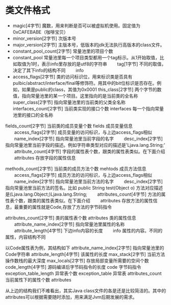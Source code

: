 # 类文件格式
- magic[4字节] 魔数，用来判断是否可以被虚拟机使用。固定值为0xCAFEBABE（咖啡宝贝）
- minor_version[2字节] 次版本号
- major_version[2字节] 主版本号，低版本的jdk无法执行高版本的class文件。
- constant_pool_count[2字节] 常量池里的项目个数
- constant_pool 常量池里每一个项目类型都用一个tag标示。从1开始取值，比如取值为1时，表示info里存放的是utf8的字符串
　　tag[1字节] 不同的取值，决定了其下info的结构不同
　　info
- access_flags[2字节] 类的访问标识位，用来标识类是否具有pulbic/abstract/interface/final等修饰符。用其中的bit位标识是否存在。例如，如果是public的class，其值为0x0001
this_class[2字节] 两个字节的数值，指向常量池里的某一个项目。这里指向的是当前类的全名称
super_class[2字节] 指向常量池里的当前类的父类全名称
interfaces_count[2字节] 当前类实现的接口个数
interfaces 每一个指向常量池里的接口的全名称

fields_count[2字节] 当前类的成员变量个数
fields 成员变量信息
　　access_flags[2字节] 成员变量的访问标识，与上边access_flags相似
　　name_index[2字节] 指向常量池里当前字段的名字
　　desc_index[2字节] 指向常量池里当前字段的描述。例如字符串类型对应的描述是'Ljava.lang.String;'
　　attribute_count[4字节] 字段的属性表个数，跟类的属性表类似。在下面介绍
　　attributes 存放字段的属性信息

methods_count[2字节] 当前类的成员方法个数
mehtods 成员方法信息
　　access_flags[2字节] 成员方法的访问标识，与上边access_flags相似
　　name_index[2字节] 指向常量池里当前方法的名字
　　desc_index[2字节] 指向常量池里当前方法的签名。比如 public String test(Object o) 方法对应描述是(Ljava.lang.Object;)Ljava.lang.String;
　　attributes_count[4字节] 方法的属性表个数，跟类的属性表类似。在下面介绍
　　attributes 存放方法的属性信息，最重要的属性就是Code,存放了方法的字节码指令

attributes_count[2字节] 类的属性表个数
attributes 类的属性信息
　　attribute_name_index[2字节] 指向常量池里属性的名称
　　attribute_length[4字节] 下边info内容的长度
　　info 属性的内容。不同的属性，内容结构不同

 

以Code属性表为例，其结构如下
attribute_name_index[2字节] 指向常量池里的Code字符串
attribute_length[4字节] 该属性的长度
max_stack[2字节] 当前方法操作数栈的最大深度
max_locals[2字节] 存放局部变量所需要的空间个数
code_length[4字节] 源码编译后字节码指令的长度
code 字节码指令
exception_table_length 异常表个数
exception_table 异常表
attributes_count 当前属性下的属性个数
attributes


从上边的结构我们不难看出，其实Java class文件的各是还是比较简洁的。其中的attributes可以根据需要随时添加，用来满足Jvm后期发展的需求。